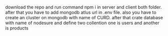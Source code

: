 download the repo and run command npm i in server and client both folder.
after that you have to add mongodb atlus url in .env file.
also you have to create an cluster on mongodb with name of CURD. 
after that crate database with name of nodesure and define two collention one is users and another is products
